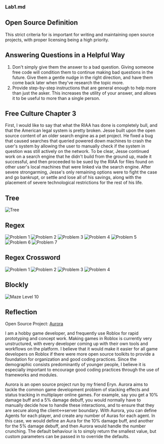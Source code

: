 ### Lab1.md

## Open Source Definition
This strict criteria for is important for writing and maintaining open source projects, with proper licensing being a high priority.

## Answering Questions in a Helpful Way
1. Don't simply give them the answer to a bad question. Giving someone free code will condition them to continue making bad questions in the future. Give them a gentle nudge in the right direction, and have them come back later when they've research the topic more.
2. Provide step-by-step instructions that are general enough to help more than just the asker. This increases the utility of your answer, and allows it to be useful to more than a single person.

## Free Culture Chapter 3
First, I would like to say that what the RIAA has done is completely bull, and that the American legal system is pretty broken. Jesse built upon the open source content of an older search engine as a pet project. He fixed a bug that caused searches that queried powered down machines to crash the user's system by allowing the user to manually check if the system in question was still actively on the network. To be clear, Jesse continued work on a search engine that he didn't build from the ground up, made it successful, and then proceeded to be sued by the RIAA for files found on other user's local machines that were linked via the search engine. After severe strongarming, Jesse's only remaining options were to fight the case and go bankrupt, or settle and lose all of his savings, along with the placement of severe technological restrictions for the rest of his life. 

## Tree
![Tree](images/Tree.png)

## Regex
![Problem 1](images/RegexOneP1.png)
![Problem 2](images/RegexOneP2.png)
![Problem 3](images/RegexOneP3.png)
![Problem 4](images/RegexOneP4.png)
![Problem 5](images/RegexOneP5.png)
![Problem 6](images/RegexOneP6.png)
![Problem 7](images/RegexOneP7.png)

## Regex Crossword
![Problem 1](images/CrosswordP1.png)
![Problem 2](images/CrosswordP2.png)
![Problem 3](images/CrosswordP3.png)
![Problem 4](images/CrosswordP4.png)

## Blockly
![Maze Level 10](images/BlocklyMaze10.png)

## Reflection
Open Source Project: [Aurora](https://github.com/evaera/Aurora)

I am a hobby game developer, and frequently use Roblox for rapid prototyping and concept work. Making games in Roblox is currently very unstructured, with every developer coming up with their own tools and workflows on the platform. I believe that it would make it easier for all game developers on Roblox if there were more open source toolkits to provide a foundation for organization and good coding practices. Since the demographic consists predominantly of younger people, I believe it is especially important to encourage good coding practices through the use of frameworks and modules. 

Aurora is an open source project run by my friend Eryn. Aurora aims to tackle the common game development problem of stacking effects and status tracking in multiplayer online games. For example, say you get a 10% damage buff and a 5% damage debuff, you would normally have to manually decide how to handle these interactions, and to ensure that they are secure along the client<->server boundary. With Aurora, you can define Agents for each player, and create any number of Auras for each agent. In this case, we would define an Aura for the 10% damage buff, and another for the 5% damage debuff, and then Aurora would handle the number crunching. The default behaviour is to simply return the smallest value, but custom parameters can be passed in to override the defaults. 